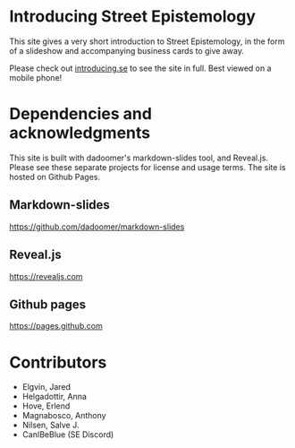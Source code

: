 # Introducing Street Epistemology

This site gives a very short introduction to Street Epistemology, in the
form of a slideshow and accompanying business cards to give away.

Please check out [introducing.se](https://introucing.se) to see the site
in full. Best viewed on a mobile phone!


# Dependencies and acknowledgments

This site is built with dadoomer's markdown-slides tool, and Reveal.js.
Please see these separate projects for license and usage terms. The site
is hosted on Github Pages.


## Markdown-slides

https://github.com/dadoomer/markdown-slides


## Reveal.js

https://revealjs.com


## Github pages

https://pages.github.com


# Contributors

* Elgvin, Jared
* Helgadottir, Anna
* Hove, Erlend
* Magnabosco, Anthony
* Nilsen, Salve J.
* CanIBeBlue (SE Discord)
